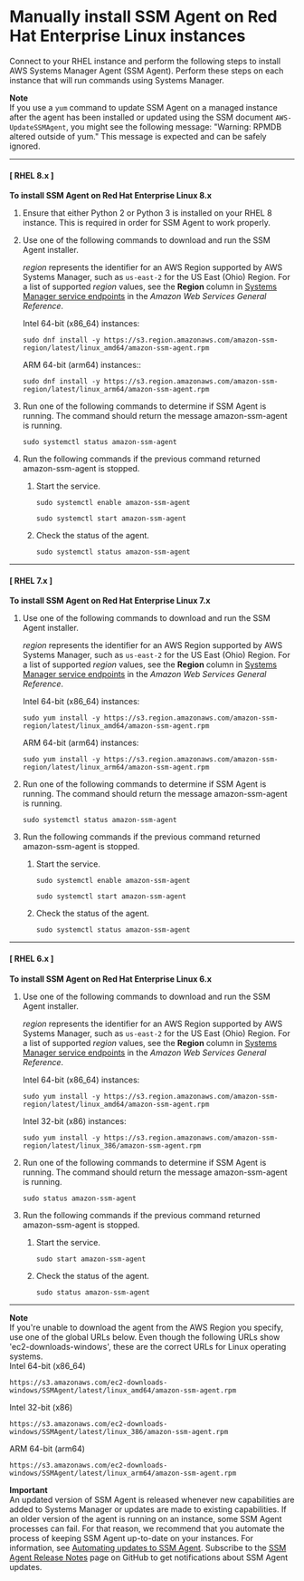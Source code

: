# Manually install SSM Agent on Red Hat Enterprise Linux instances<a name="agent-install-rhel"></a>

Connect to your RHEL instance and perform the following steps to install AWS Systems Manager Agent \(SSM Agent\)\. Perform these steps on each instance that will run commands using Systems Manager\.

**Note**  
If you use a `yum` command to update SSM Agent on a managed instance after the agent has been installed or updated using the SSM document `AWS-UpdateSSMAgent`, you might see the following message: "Warning: RPMDB altered outside of yum\." This message is expected and can be safely ignored\.

------
#### [ RHEL 8\.x ]

**To install SSM Agent on Red Hat Enterprise Linux 8\.x**

1. Ensure that either Python 2 or Python 3 is installed on your RHEL 8 instance\. This is required in order for SSM Agent to work properly\.

1. Use one of the following commands to download and run the SSM Agent installer\.

   *region* represents the identifier for an AWS Region supported by AWS Systems Manager, such as `us-east-2` for the US East \(Ohio\) Region\. For a list of supported *region* values, see the **Region** column in [Systems Manager service endpoints](https://docs.aws.amazon.com/general/latest/gr/ssm.html#ssm_region) in the *Amazon Web Services General Reference*\.

   Intel 64\-bit \(x86\_64\) instances:

   ```
   sudo dnf install -y https://s3.region.amazonaws.com/amazon-ssm-region/latest/linux_amd64/amazon-ssm-agent.rpm
   ```

   ARM 64\-bit \(arm64\) instances::

   ```
   sudo dnf install -y https://s3.region.amazonaws.com/amazon-ssm-region/latest/linux_arm64/amazon-ssm-agent.rpm
   ```

1. Run one of the following commands to determine if SSM Agent is running\. The command should return the message amazon\-ssm\-agent is running\.

   ```
   sudo systemctl status amazon-ssm-agent
   ```

1. Run the following commands if the previous command returned amazon\-ssm\-agent is stopped\.

   1. Start the service\.

      ```
      sudo systemctl enable amazon-ssm-agent
      ```

      ```
      sudo systemctl start amazon-ssm-agent
      ```

   1. Check the status of the agent\.

      ```
      sudo systemctl status amazon-ssm-agent
      ```

------
#### [ RHEL 7\.x ]

**To install SSM Agent on Red Hat Enterprise Linux 7\.x**

1. Use one of the following commands to download and run the SSM Agent installer\.

   *region* represents the identifier for an AWS Region supported by AWS Systems Manager, such as `us-east-2` for the US East \(Ohio\) Region\. For a list of supported *region* values, see the **Region** column in [Systems Manager service endpoints](https://docs.aws.amazon.com/general/latest/gr/ssm.html#ssm_region) in the *Amazon Web Services General Reference*\.

   Intel 64\-bit \(x86\_64\) instances:

   ```
   sudo yum install -y https://s3.region.amazonaws.com/amazon-ssm-region/latest/linux_amd64/amazon-ssm-agent.rpm
   ```

   ARM 64\-bit \(arm64\) instances:

   ```
   sudo yum install -y https://s3.region.amazonaws.com/amazon-ssm-region/latest/linux_arm64/amazon-ssm-agent.rpm
   ```

1. Run one of the following commands to determine if SSM Agent is running\. The command should return the message amazon\-ssm\-agent is running\.

   ```
   sudo systemctl status amazon-ssm-agent
   ```

1. Run the following commands if the previous command returned amazon\-ssm\-agent is stopped\.

   1. Start the service\.

      ```
      sudo systemctl enable amazon-ssm-agent
      ```

      ```
      sudo systemctl start amazon-ssm-agent
      ```

   1. Check the status of the agent\.

      ```
      sudo systemctl status amazon-ssm-agent
      ```

------
#### [ RHEL 6\.x ]

**To install SSM Agent on Red Hat Enterprise Linux 6\.x**

1. Use one of the following commands to download and run the SSM Agent installer\.

   *region* represents the identifier for an AWS Region supported by AWS Systems Manager, such as `us-east-2` for the US East \(Ohio\) Region\. For a list of supported *region* values, see the **Region** column in [Systems Manager service endpoints](https://docs.aws.amazon.com/general/latest/gr/ssm.html#ssm_region) in the *Amazon Web Services General Reference*\.

   Intel 64\-bit \(x86\_64\) instances:

   ```
   sudo yum install -y https://s3.region.amazonaws.com/amazon-ssm-region/latest/linux_amd64/amazon-ssm-agent.rpm
   ```

   Intel 32\-bit \(x86\) instances:

   ```
   sudo yum install -y https://s3.region.amazonaws.com/amazon-ssm-region/latest/linux_386/amazon-ssm-agent.rpm
   ```

1. Run one of the following commands to determine if SSM Agent is running\. The command should return the message amazon\-ssm\-agent is running\.

   ```
   sudo status amazon-ssm-agent
   ```

1. Run the following commands if the previous command returned amazon\-ssm\-agent is stopped\.

   1. Start the service\.

      ```
      sudo start amazon-ssm-agent
      ```

   1. Check the status of the agent\.

      ```
      sudo status amazon-ssm-agent
      ```

------

**Note**  
If you're unable to download the agent from the AWS Region you specify, use one of the global URLs below\. Even though the following URLs show 'ec2\-downloads\-windows', these are the correct URLs for Linux operating systems\.  
Intel 64\-bit \(x86\_64\)  

  ```
  https://s3.amazonaws.com/ec2-downloads-windows/SSMAgent/latest/linux_amd64/amazon-ssm-agent.rpm
  ```
Intel 32\-bit \(x86\)  

  ```
  https://s3.amazonaws.com/ec2-downloads-windows/SSMAgent/latest/linux_386/amazon-ssm-agent.rpm
  ```
ARM 64\-bit \(arm64\)  

  ```
  https://s3.amazonaws.com/ec2-downloads-windows/SSMAgent/latest/linux_arm64/amazon-ssm-agent.rpm
  ```

**Important**  
An updated version of SSM Agent is released whenever new capabilities are added to Systems Manager or updates are made to existing capabilities\. If an older version of the agent is running on an instance, some SSM Agent processes can fail\. For that reason, we recommend that you automate the process of keeping SSM Agent up\-to\-date on your instances\. For information, see [Automating updates to SSM Agent](ssm-agent-automatic-updates.md)\. Subscribe to the [SSM Agent Release Notes](https://github.com/aws/amazon-ssm-agent/blob/mainline/RELEASENOTES.md) page on GitHub to get notifications about SSM Agent updates\.